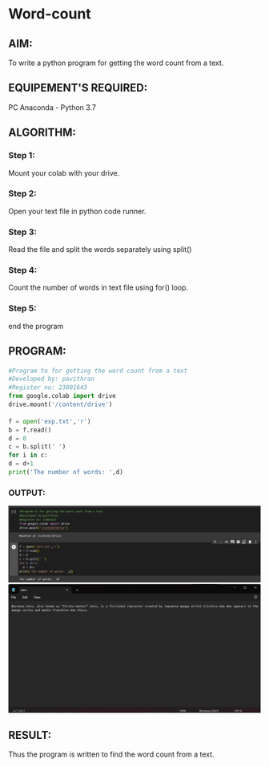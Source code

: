 # Word-count
## AIM:
To write a python program for getting the word count from a text.
## EQUIPEMENT'S REQUIRED: 
PC
Anaconda - Python 3.7
## ALGORITHM: 
### Step 1:
Mount your colab with your drive.

### Step 2: 
Open your text file in python code runner.
 ### Step 3: 
Read the file and split the words separately using split()
### Step 4:  
Count the number of words in text file using for() loop.
### Step 5: 
end the program
## PROGRAM:
```python
#Program to for getting the word count from a text
#Developed by: pavithran
#Register no: 23001643
from google.colab import drive
drive.mount('/content/drive')

f = open('exp.txt','r')
b = f.read()
d = 0
c = b.split(' ')
for i in c:
d = d+1
print('The number of words: ',d)
```
### OUTPUT:
![output](/Screenshot%202023-07-27%20102112.png)
![output](/Screenshot%202023-07-27%20102631.png)


## RESULT:
Thus the program is written to find the word count from a text.

